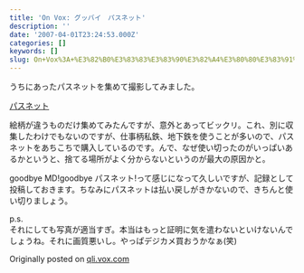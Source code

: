 ```yaml
---
title: 'On Vox: グッバイ　パスネット'
description: ''
date: '2007-04-01T23:24:53.000Z'
categories: []
keywords: []
slug: On+Vox%3A+%E3%82%B0%E3%83%83%E3%83%90%E3%82%A4%E3%80%80%E3%83%91%E3%82%B9%E3%83%8D%E3%83%83%E3%83%88
---
```

うちにあったパスネットを集めて撮影してみました。

[パスネット](http://qli.vox.com/library/photo/6a00c225200a1d549d00d4142a42496a47.html "パスネット")

絵柄が違うものだけ集めてみたんですが、意外とあってビックリ。これ、別に収集したわけでもないのですが、仕事柄私鉄、地下鉄を使うことが多いので、パスネットをあちこちで購入しているのです。んで、なぜ使い切ったのがいっぱいあるかというと、捨てる場所がよく分からないというのが最大の原因かと。

goodbye MD!goodbye パスネット!って感じになって久しいですが、記録として投稿しておきます。ちなみにパスネットは払い戻しがきかないので、きちんと使い切りましょう。

p.s.  
それにしても写真が適当すぎ。本当はもっと証明に気を遣わないといけないんでしょうね。それに画質悪いし。やっぱデジカメ買おうかなぁ(笑)

Originally posted on [qli.vox.com](http://qli.vox.com/library/post/%E3%82%B0%E3%83%83%E3%83%90%E3%82%A4-%E3%83%91%E3%82%B9%E3%83%8D%E3%83%83%E3%83%88.html)